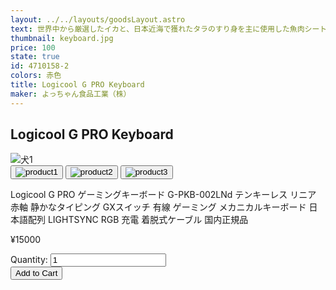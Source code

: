 ```yaml
---
layout: ../../layouts/goodsLayout.astro
text: 世界中から厳選したイカと、日本近海で獲れたタラのすり身を主に使用した魚肉シートを食べやすい一口サイズにカットし、秘伝の調味でさっぱりとした酢味に仕上げました。
thumbnail: keyboard.jpg
price: 100
state: true
id: 4710158-2
colors: 赤色
title: Logicool G PRO Keyboard
maker: よっちゃん食品工業（株）
---
```

 <div class="wrapper">
<div class="container-1">
        <article>
        <h2>Logicool G PRO Keyboard</h2>
            <div class="img-switcher">
                <img id="mainImg" class="main-img" src="/13_ecsite/images/keyboard.jpg" alt="犬1" />
                <div class="thumbnails">
                    <button class="thumb-btn active">
                        <img class="thumb-img" src="/13_ecsite/images/keyboard.jpg" alt="product1" />
                    </button>
                    <button class="thumb-btn">
                        <img class="thumb-img" src="/13_ecsite/images/keyboard.jpg" alt="product2" />
                    </button>
                    <button class="thumb-btn">
                        <img class="thumb-img" src="/13_ecsite/images/keyboard.jpg" alt="product3" />
                    </button>
                </div>
            </div>
        </article>
        <div class="details">
            <p>Logicool G PRO ゲーミングキーボード G-PKB-002LNd テンキーレス リニア 赤軸 静かなタイピング GXスイッチ 有線 ゲーミング メカニカルキーボード 日本語配列 LIGHTSYNC RGB 充電 着脱式ケーブル 国内正規品</p>
            <p class="price">¥15000</p>
            <div class="quantity">
                <label for="quantity">Quantity:</label>
                <input type="number" id="quantity" name="quantity" min="1" value="1">
            </div>
            <button class="add-to-cart-btn">Add to Cart</button>
        </div>
    </div>
</div>
    <script src="/13_ecsite/script/script.js"></script>
